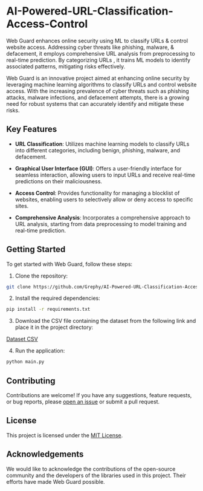 # AI-Powered-URL-Classification-Access-Control
Web Guard enhances online security using ML to classify URLs &amp; control website access. Addressing cyber threats like phishing, malware, &amp; defacement, it employs comprehensive URL analysis from preprocessing to real-time prediction. By categorizing URLs , it trains ML models to identify associated patterns, mitigating risks effectively.

Web Guard is an innovative project aimed at enhancing online security by leveraging machine learning algorithms to classify URLs and control website access. With the increasing prevalence of cyber threats such as phishing attacks, malware infections, and defacement attempts, there is a growing need for robust systems that can accurately identify and mitigate these risks.

## Key Features

- **URL Classification**: Utilizes machine learning models to classify URLs into different categories, including benign, phishing, malware, and defacement.
  
- **Graphical User Interface (GUI)**: Offers a user-friendly interface for seamless interaction, allowing users to input URLs and receive real-time predictions on their maliciousness.

- **Access Control**: Provides functionality for managing a blocklist of websites, enabling users to selectively allow or deny access to specific sites.

- **Comprehensive Analysis**: Incorporates a comprehensive approach to URL analysis, starting from data preprocessing to model training and real-time prediction.

## Getting Started

To get started with Web Guard, follow these steps:

1. Clone the repository:

```bash
git clone https://github.com/Grephy/AI-Powered-URL-Classification-Access-Control.git
```

2. Install the required dependencies:

```bash
pip install -r requirements.txt
```

3. Download the CSV file containing the dataset from the following link and place it in the project directory:

[Dataset CSV](https://drive.google.com/drive/folders/10Z7BRji31sZfNwU-2lR311slWcdJ8EJ9?usp=sharing)

4. Run the application:

```bash
python main.py
```

## Contributing

Contributions are welcome! If you have any suggestions, feature requests, or bug reports, please [open an issue](https://github.com/your_username/web-guard/issues) or submit a pull request.

## License

This project is licensed under the [MIT License](https://opensource.org/licenses/MIT).

## Acknowledgements

We would like to acknowledge the contributions of the open-source community and the developers of the libraries used in this project. Their efforts have made Web Guard possible.
